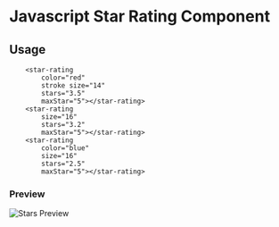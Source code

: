# Javascript Star Rating Component

## Usage

```
    <star-rating
        color="red"
        stroke size="14"
        stars="3.5"
        maxStar="5"></star-rating>
    <star-rating
        size="16"
        stars="3.2"
        maxStar="5"></star-rating>
    <star-rating
        color="blue"
        size="16"
        stars="2.5"
        maxStar="5"></star-rating>
```

### Preview

![Stars Preview](https://i.hizliresim.com/i7uhbnj.PNG)
